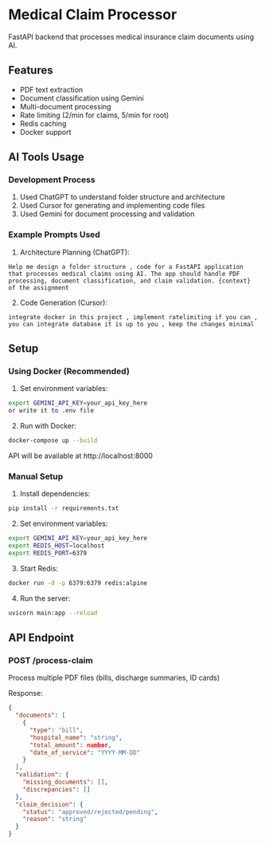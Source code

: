 # Medical Claim Processor

FastAPI backend that processes medical insurance claim documents using AI.

## Features
- PDF text extraction
- Document classification using Gemini
- Multi-document processing
- Rate limiting (2/min for claims, 5/min for root)
- Redis caching
- Docker support

## AI Tools Usage

### Development Process
1. Used ChatGPT to understand folder structure and architecture
2. Used Cursor for generating and implementing code files
3. Used Gemini for document processing and validation

### Example Prompts Used

1. Architecture Planning (ChatGPT):
```
Help me design a folder structure , code for a FastAPI application that processes medical claims using AI. The app should handle PDF processing, document classification, and claim validation. {context} of the assignment
```

2. Code Generation (Cursor):
```
integrate docker in this project , implement ratelimiting if you can , you can integrate database it is up to you , keep the changes minimal
```

## Setup

### Using Docker (Recommended)

1. Set environment variables:
```bash
export GEMINI_API_KEY=your_api_key_here
or write it to .env file
```

2. Run with Docker:
```bash
docker-compose up --build
```

API will be available at http://localhost:8000

### Manual Setup

1. Install dependencies:
```bash
pip install -r requirements.txt
```

2. Set environment variables:
```bash
export GEMINI_API_KEY=your_api_key_here
export REDIS_HOST=localhost
export REDIS_PORT=6379
```

3. Start Redis:
```bash
docker run -d -p 6379:6379 redis:alpine
```

4. Run the server:
```bash
uvicorn main:app --reload
```

## API Endpoint

### POST /process-claim
Process multiple PDF files (bills, discharge summaries, ID cards)

Response:
```json
{
  "documents": [
    {
      "type": "bill",
      "hospital_name": "string",
      "total_amount": number,
      "date_of_service": "YYYY-MM-DD"
    }
  ],
  "validation": {
    "missing_documents": [],
    "discrepancies": []
  },
  "claim_decision": {
    "status": "approved/rejected/pending",
    "reason": "string"
  }
}
```